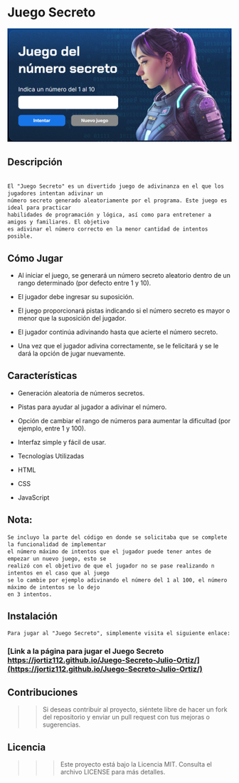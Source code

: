 Juego Secreto
=============

![img](img/juego-secreto.png)

## Descripción

```

El "Juego Secreto" es un divertido juego de adivinanza en el que los jugadores intentan adivinar un
número secreto generado aleatoriamente por el programa. Este juego es ideal para practicar
habilidades de programación y lógica, así como para entretener a amigos y familiares. El objetivo
es adivinar el número correcto en la menor cantidad de intentos posible.

```
## Cómo Jugar

- Al iniciar el juego, se generará un número secreto aleatorio dentro de un rango determinado (por defecto entre 1 y 10).

- El jugador debe ingresar su suposición.

- El juego proporcionará pistas indicando si el número secreto es mayor o menor que la suposición del jugador.

- El jugador continúa adivinando hasta que acierte el número secreto.

- Una vez que el jugador adivina correctamente, se le felicitará y se le dará la opción de jugar nuevamente.


## Características

- Generación aleatoria de números secretos.

- Pistas para ayudar al jugador a adivinar el número.

- Opción de cambiar el rango de números para aumentar la dificultad (por ejemplo, entre 1 y 100).

- Interfaz simple y fácil de usar.

- Tecnologías Utilizadas

- HTML

- CSS

- JavaScript

## Nota:

```
Se incluyo la parte del código en donde se solicitaba que se complete la funcionalidad de implementar
el número máximo de intentos que el jugador puede tener antes de empezar un nuevo juego, esto se
realizó con el objetivo de que el jugador no se pase realizando n intentos en el caso que al juego
se lo cambie por ejemplo adivinando el número del 1 al 100, el número máximo de intentos se lo dejo
en 3 intentos.

```

## Instalación

```
Para jugar al "Juego Secreto", simplemente visita el siguiente enlace: 

```
### [Link a la página para jugar el Juego Secreto https://jortiz112.github.io/Juego-Secreto-Julio-Ortiz/](https://jortiz112.github.io/Juego-Secreto-Julio-Ortiz/)

## Contribuciones

>> Si deseas contribuir al proyecto, siéntete libre de hacer un fork del repositorio y enviar un pull request con tus mejoras o sugerencias.

## Licencia

>>> Este proyecto está bajo la Licencia MIT. Consulta el archivo LICENSE para más detalles.

